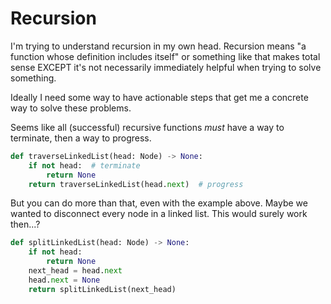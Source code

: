 # Recursion

I'm trying to understand recursion in my own head. Recursion means "a function whose definition includes itself" or something like that makes total sense EXCEPT it's not necessarily immediately helpful when trying to solve something.

Ideally I need some way to have actionable steps that get me a concrete way to solve these problems.

Seems like all (successful) recursive functions *must* have a way to terminate, then a way to progress.

```python
def traverseLinkedList(head: Node) -> None:
    if not head:  # terminate
        return None
    return traverseLinkedList(head.next)  # progress
```

But you can do more than that, even with the example above. Maybe we wanted to disconnect every node in a linked list. This would surely work then...?

```python
def splitLinkedList(head: Node) -> None:
    if not head:
        return None
    next_head = head.next
    head.next = None
    return splitLinkedList(next_head)
```